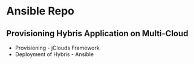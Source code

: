 # Ansible Repo 
## Provisioning Hybris Application on Multi-Cloud
* Provisioning - jClouds Framework
* Deployment of Hybris - Ansible
